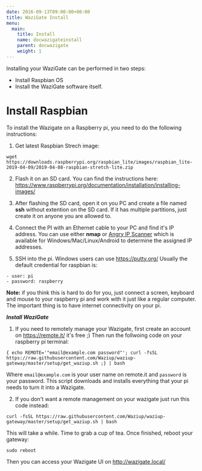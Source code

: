 ```yaml
---
date: 2016-09-13T09:00:00+00:00
title: WaziGate Install
menu:
  main:
    title: Install
    name: docwazigateinstall
    parent: docwazigate 
    weight: 1
---
```


Installing your WaziGate can be performed in two steps:

- Install Raspbian OS
- Install the WaziGate software itself.

Install Raspbian
================

To install the Wazigate on a Raspberry pi, you need to do the following instructions:

1. Get latest Raspbian Strech image:
```
wget https://downloads.raspberrypi.org/raspbian_lite/images/raspbian_lite-2019-04-09/2019-04-08-raspbian-stretch-lite.zip
```

2. Flash it on an SD card. You can find the instructions here: https://www.raspberrypi.org/documentation/installation/installing-images/

3. After flashing the SD card, open it on you PC and create a file named **ssh** without extention on the SD card. If it has multiple partitions, just create it on anyone you are allowed to.

4. Connect the PI with an Ethernet cable to your PC and find it's IP address. You can use either **nmap** or [Angry IP Scanner](http://angryip.org/) which is available for Windows/Mac/Linux/Android to determine the assigned IP addresses.

5. SSH into the pi. Windows users can use https://putty.org/
Usually the default credential for raspbian is:

```
- user: pi
- password: raspberry
```
**Note:** if you think this is hard to do for you, just connect a screen, keyboard and mouse to your raspberry pi and work with it just like a regular computer. The important thing is to have internet connectivity on your pi.

***Install WaziGate***

1. If you need to remotely manage your Wazigate, first create an account on https://remote.it/ it's free ;)
Then run the follwoing code on your raspberry pi terminal:

```
{ echo REMOTE='"email@example.com password"'; curl -fsSL https://raw.githubusercontent.com/Waziup/waziup-gateway/master/setup/get_waziup.sh ;} | bash
```
Where `email@example.com` is your user name on remote.it and `password` is your password. This script downloads and installs everything that your pi needs to turn it into a Wazigate.

2. If you don't want a remote management on your wazigate just run this code instead:

```
curl -fsSL https://raw.githubusercontent.com/Waziup/waziup-gateway/master/setup/get_waziup.sh | bash
```

This will take a while. Time to grab a cup of tea.
Once finished, reboot your gateway:
```
sudo reboot
```
Then you can access your Wazigate UI on http://wazigate.local/
